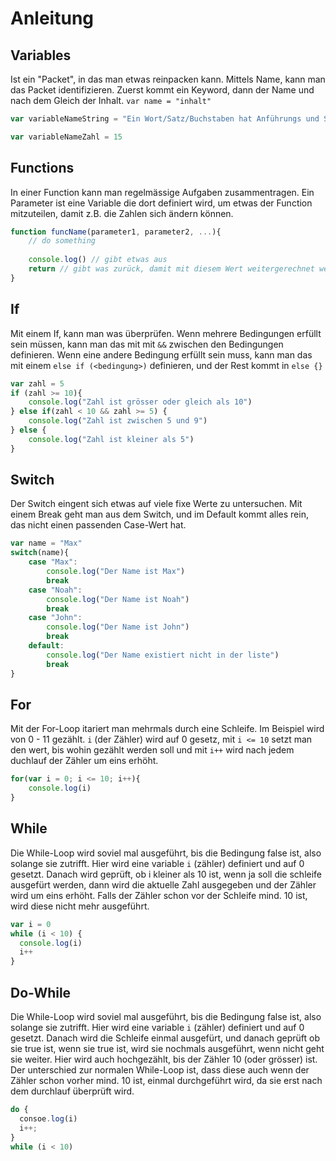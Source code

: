 # Anleitung 

## Variables

Ist ein "Packet", in das man etwas reinpacken kann. Mittels Name, kann man das Packet identifizieren.
Zuerst kommt ein Keyword, dann der Name und nach dem Gleich der Inhalt. `var name = "inhalt"`

```js
var variableNameString = "Ein Wort/Satz/Buchstaben hat Anführungs und Schluss zeichen, eine Zahl nicht; das ist ein sogenannter String"

var variableNameZahl = 15
```

## Functions

In einer Function kann man regelmässige Aufgaben zusammentragen.
Ein Parameter ist eine Variable die dort definiert wird, um etwas der Function mitzuteilen, damit z.B. die Zahlen sich ändern können.

```js
function funcName(parameter1, parameter2, ...){
    // do something
    
    console.log() // gibt etwas aus
    return // gibt was zurück, damit mit diesem Wert weitergerechnet werden kann
}
```

## If

Mit einem If, kann man was überprüfen. Wenn mehrere Bedingungen erfüllt sein müssen, kann man das mit mit `&&` zwischen den Bedingungen definieren. Wenn eine andere Bedingung erfüllt sein muss, kann man das mit einem `else if (<bedingung>)` definieren, und der Rest kommt in `else {}`

```js
var zahl = 5
if (zahl >= 10){
    console.log("Zahl ist grösser oder gleich als 10")
} else if(zahl < 10 && zahl >= 5) {
    console.log("Zahl ist zwischen 5 und 9")
} else {
    console.log("Zahl ist kleiner als 5")
}
```

## Switch

Der Switch eingent sich etwas auf viele fixe Werte zu untersuchen. Mit einem Break geht man aus dem Switch, und im Default kommt alles rein, das nicht einen passenden Case-Wert hat.

```js
var name = "Max"
switch(name){
    case "Max":
        console.log("Der Name ist Max")
        break
    case "Noah":
        console.log("Der Name ist Noah")
        break
    case "John":
        console.log("Der Name ist John")
        break
    default:
        console.log("Der Name existiert nicht in der liste")
        break
}
```

## For

Mit der For-Loop itariert man mehrmals durch eine Schleife. Im Beispiel wird von 0 - 11 gezählt. `i` (der Zähler) wird auf 0 gesetz, mit `i <= 10` setzt man den wert, bis wohin gezählt werden soll und mit `i++` wird nach jedem duchlauf der Zähler um eins erhöht.

```js
for(var i = 0; i <= 10; i++){
    console.log(i)
}
```

## While

Die While-Loop wird soviel mal ausgeführt, bis die Bedingung false ist, also solange sie zutrifft. Hier wird eine variable `i` (zähler) definiert und auf 0 gesetzt. Danach wird geprüft, ob i kleiner als 10 ist, wenn ja soll die schleife ausgefürt werden, dann wird die aktuelle Zahl ausgegeben und der Zähler wird um eins erhöht. Falls der Zähler schon vor der Schleife mind. 10 ist, wird diese nicht mehr ausgeführt.

```js
var i = 0
while (i < 10) {
  console.log(i)
  i++
}
```

## Do-While
Die While-Loop wird soviel mal ausgeführt, bis die Bedingung false ist, also solange sie zutrifft. Hier wird eine variable `i` (zähler) definiert und auf 0 gesetzt. Danach wird die Schleife einmal ausgefürt, und danach geprüft ob sie true ist, wenn sie true ist, wird sie nochmals ausgeführt, wenn nicht geht sie weiter. Hier wird auch hochgezählt, bis der Zähler 10 (oder grösser) ist. Der unterschied zur normalen While-Loop ist, dass diese auch wenn der Zähler schon vorher mind. 10 ist, einmal durchgeführt wird, da sie erst nach dem durchlauf überprüft wird.

```js
do {
  consoe.log(i)
  i++;
}
while (i < 10)
```